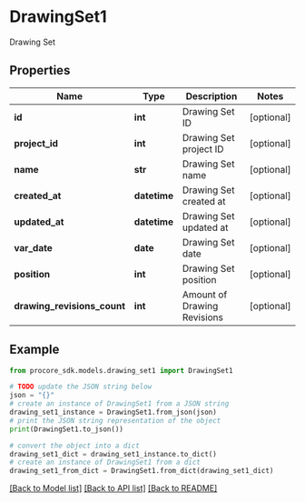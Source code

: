 # DrawingSet1

Drawing Set

## Properties

Name | Type | Description | Notes
------------ | ------------- | ------------- | -------------
**id** | **int** | Drawing Set ID | [optional] 
**project_id** | **int** | Drawing Set project ID | [optional] 
**name** | **str** | Drawing Set name | [optional] 
**created_at** | **datetime** | Drawing Set created at | [optional] 
**updated_at** | **datetime** | Drawing Set updated at | [optional] 
**var_date** | **date** | Drawing Set date | [optional] 
**position** | **int** | Drawing Set position | [optional] 
**drawing_revisions_count** | **int** | Amount of Drawing Revisions | [optional] 

## Example

```python
from procore_sdk.models.drawing_set1 import DrawingSet1

# TODO update the JSON string below
json = "{}"
# create an instance of DrawingSet1 from a JSON string
drawing_set1_instance = DrawingSet1.from_json(json)
# print the JSON string representation of the object
print(DrawingSet1.to_json())

# convert the object into a dict
drawing_set1_dict = drawing_set1_instance.to_dict()
# create an instance of DrawingSet1 from a dict
drawing_set1_from_dict = DrawingSet1.from_dict(drawing_set1_dict)
```
[[Back to Model list]](../README.md#documentation-for-models) [[Back to API list]](../README.md#documentation-for-api-endpoints) [[Back to README]](../README.md)



